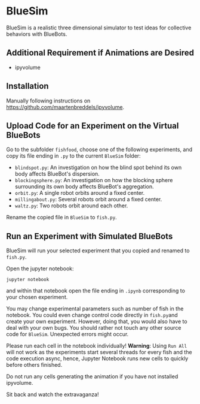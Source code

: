 # BlueSim

BlueSim is a realistic three dimensional simulator to test ideas for collective behaviors with BlueBots.

## Additional Requirement if Animations are Desired

- ipyvolume

## Installation

Manually following instructions on https://github.com/maartenbreddels/ipyvolume.

## Upload Code for an Experiment on the Virtual BlueBots

Go to the subfolder `fishfood`, choose one of the following experiments, and copy its file ending in `.py` to the current `BlueSim` folder:

- `blindspot.py`: An investigation on how the blind spot behind its own body affects BlueBot's dispersion.
- `blockingsphere.py`: An investigation on how the blocking sphere surrounding its own body affects BlueBot's aggregation.
- `orbit.py`: A single robot orbits around a fixed center.
- `millingabout.py`: Several robots orbit around a fixed center.
- `waltz.py`: Two robots orbit around each other.

Rename the copied file in `BlueSim` to `fish.py`.

## Run an Experiment with Simulated BlueBots

BlueSim will run your selected experiment that you copied and renamed to `fish.py`.

Open the jupyter notebook:

```
jupyter notebook
```

and within that notebook open the file ending in `.ipynb` corresponding to your chosen experiment.

You may change experimental parameters such as number of fish in the notebook. You could even change control code directly in `fish.py`and create your own experiment. However, doing that, you would also have to deal with your own bugs. You should rather not touch any other source code for `BlueSim`. Unexpected errors might occur.

Please run each cell in the notebook individually! **Warning**: Using `Run All` will not work
as the experiments start several threads for every fish and the code execution
async, hence, Jupyter Notebook runs new cells to quickly before others finished.

Do not run any cells generating the animation if you have not installed ipyvolume.

Sit back and watch the extravaganza!

<!---
## Run

Open the jupyter notebook:

```
jupyter notebook
```

and within that notebook open one of the following experiment files ending in `.ipynb`:

- `millingabout.ipynb`
-->
